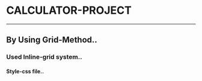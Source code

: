 # CALCULATOR-PROJECT
----
## By Using Grid-Method..

### Used Inline-grid system..

#### Style-css file..
